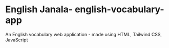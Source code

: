 # English Janala- english-vocabulary-app
An English vocabulary web application - made using HTML, Tailwind CSS, JavaScript
